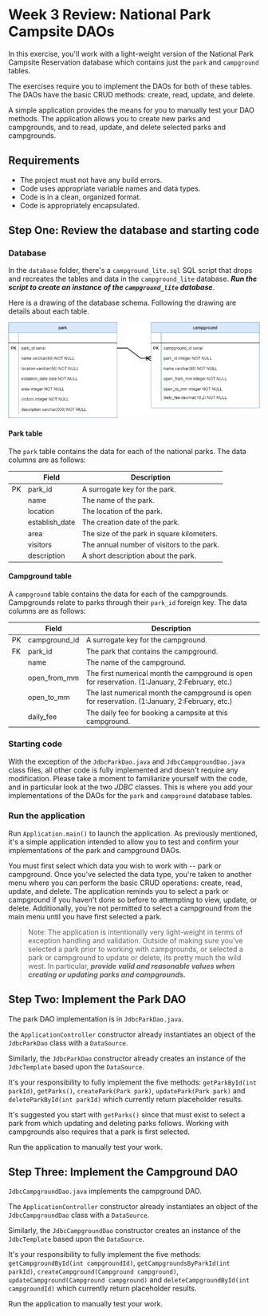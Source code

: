 # Week 3 Review: National Park Campsite DAOs

In this exercise, you'll work with a light-weight version of the National Park Campsite Reservation database which contains just the `park` and `campground` tables.

The exercises require you to implement the DAOs for both of these tables. The DAOs have the basic CRUD methods: create, read, update, and delete.

A simple application provides the means for you to manually test your DAO methods. The application allows you to create new parks and campgrounds, and to read, update, and delete selected parks and campgrounds.

## Requirements

* The project must not have any build errors.
* Code uses appropriate variable names and data types.
* Code is in a clean, organized format.
* Code is appropriately encapsulated.

## Step One: Review the database and starting code

### Database

In the `database` folder, there's a `campground_lite.sql` SQL script that drops and recreates the tables and data in the `campground_lite` database. ***Run the script to create an instance of the `campground_lite` database***.

Here is a drawing of the database schema. Following the drawing are details about each table.

![Campground-lite ERD](campground_lite_erd.drawio.png)

#### Park table

The `park` table contains the data for each of the national parks. The data columns are as follows:

|    | Field          | Description                                |
|----|----------------|--------------------------------------------|
| PK | park_id        | A surrogate key for the park.              |
|    | name           | The name of the park.                      |
|    | location       | The location of the park.                  |
|    | establish_date | The creation date of the park.             |
|    | area           | The size of the park in square kilometers. |
|    | visitors       | The annual number of visitors to the park. |
|    | description    | A short description about the park.        |

#### Campground table

A `campground` table contains the data for each of the campgrounds. Campgrounds relate to parks through their `park_id` foreign key. The data columns are as follows:

|    | Field         | Description                                                                                       |
|----|---------------|---------------------------------------------------------------------------------------------------|
| PK | campground_id | A surrogate key for the campground.                                                               |
| FK | park_id       | The park that contains the campground.                                                  |
|    | name          | The name of the campground.                                                                       |
|    | open_from_mm  | The first numerical month the campground is open for reservation. (1:January, 2:February, etc.)   |
|    | open_to_mm    | The last numerical month the campground is open for reservation. (1:January, 2:February, etc.)    |
|    | daily_fee     | The daily fee for booking a campsite at this campground.                                          |

### Starting code

With the exception of the `JdbcParkDao.java` and `JdbcCampgroundDao.java` class files, all other code is fully implemented and doesn't require any modification. Please take a moment to familiarize yourself with the code, and in particular look at the two *JDBC* classes. This is where you add your implementations of the DAOs for the `park` and `campground` database tables.

### Run the application

Run `Application.main()` to launch the application. As previously mentioned, it's a simple application intended to allow you to test and confirm your implementations of the park and campground DAOs. 

You must first select which data you wish to work with -- park or campground. Once you've selected the data type, you're taken to another menu where you can perform the basic CRUD operations: create, read, update, and delete. The application reminds you to select a park or campground if you haven't done so before to attempting to view, update, or delete. Additionally, you're not permitted to select a campground from the main menu until you have first selected a park.

> Note: The application is intentionally very light-weight in terms of exception handling and validation. Outside of making sure you've selected a park prior to working with campgrounds, or selected a park or campground to update or delete, its pretty much the wild west. In particular, ***provide valid and reasonable values when creating or updating parks and campgrounds.***

## Step Two: Implement the Park DAO

The park DAO implementation is in `JdbcParkDao.java`. 

the `ApplicationController` constructor already instantiates an object of the `JdbcParkDao` class with a `DataSource`.

Similarly, the `JdbcParkDao` constructor already creates an instance of the `JdbcTemplate` based upon the `DataSource`.

It's your responsibility to fully implement the five methods: `getParkById(int parkId)`, `getParks()`, `createPark(Park park)`, `updatePark(Park park)` and `deleteParkById(int parkId)` which currently return placeholder results.

It's suggested you start with `getParks()` since that must exist to select a park from which updating and deleting parks follows. Working with campgrounds also requires that a park is first selected.

Run the application to manually test your work.

## Step Three: Implement the Campground DAO

`JdbcCampgroundDao.java` implements the campground DAO. 

The `ApplicationController` constructor already instantiates an object of the `JdbcCampgroundDao` class with a `DataSource`.

Similarly, the `JdbcCampgroundDao` constructor creates an instance of the `JdbcTemplate` based upon the `DataSource`.

It's your responsibility to fully implement the five methods: `getCampgroundById(int campgroundId)`, `getCampgroundsByParkId(int parkId)`, `createCampground(Campground campground)`, `updateCampground(Campground campground)` and `deleteCampgroundById(int campgroundId)` which currently return placeholder results.

Run the application to manually test your work.
